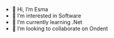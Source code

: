 - 👋 Hi, I’m Esma
- 👀 I’m interested in Software
- 🌱 I’m currently learning .Net
- 💞️ I’m looking to collaborate on Ondent
